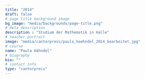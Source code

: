 ```yaml
---
title: "2014"
draft: false
# page title background image
bg_image: "media/backgrounds/page-title.png"
# meta description
description : "Studium der Mathematik in Halle"
# teacher portrait
image: "media/cantorpreis/paula_haehndel_2014_bearbeitet.jpg"
# course
name: "Paula Hähndel"
# biography
bio: ""
# contact info
type: "cantorpreis"
---
```

